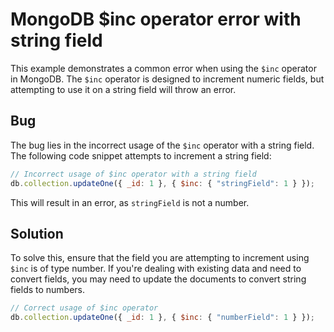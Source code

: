 # MongoDB $inc operator error with string field

This example demonstrates a common error when using the `$inc` operator in MongoDB. The `$inc` operator is designed to increment numeric fields, but attempting to use it on a string field will throw an error.

## Bug
The bug lies in the incorrect usage of the `$inc` operator with a string field. The following code snippet attempts to increment a string field:

```javascript
// Incorrect usage of $inc operator with a string field
db.collection.updateOne({ _id: 1 }, { $inc: { "stringField": 1 } });
```

This will result in an error, as `stringField` is not a number.

## Solution
To solve this, ensure that the field you are attempting to increment using `$inc` is of type number.  If you're dealing with existing data and need to convert fields, you may need to update the documents to convert string fields to numbers.

```javascript
// Correct usage of $inc operator
db.collection.updateOne({ _id: 1 }, { $inc: { "numberField": 1 } });
```